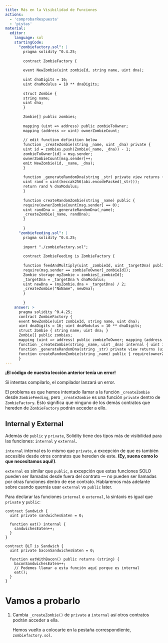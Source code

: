 ```yaml
---
title: Más en la Visibilidad de Funciones
actions:
  - 'comprobarRespuesta'
  - 'pistas'
material:
  editor:
    language: sol
    startingCode:
      "zombiefactory.sol": |
        pragma solidity ^0.4.25;
        
        contract ZombieFactory {
        
        event NewZombie(uint zombieId, string name, uint dna);
        
        uint dnaDigits = 16;
        uint dnaModulus = 10 ** dnaDigits;
        
        struct Zombie {
        string name;
        uint dna;
        }
        
        Zombie[] public zombies;
        
        mapping (uint => address) public zombieToOwner;
        mapping (address => uint) ownerZombieCount;
        
        // edit function definition below
        function _createZombie(string _name, uint _dna) private {
        uint id = zombies.push(Zombie(_name, _dna)) - 1;
        zombieToOwner[id] = msg.sender;
        ownerZombieCount[msg.sender]++;
        emit NewZombie(id, _name, _dna);
        }
        
        function _generateRandomDna(string _str) private view returns (uint) {
        uint rand = uint(keccak256(abi.encodePacked(_str)));
        return rand % dnaModulus;
        }
        
        function createRandomZombie(string _name) public {
        require(ownerZombieCount[msg.sender] == 0);
        uint randDna = _generateRandomDna(_name);
        _createZombie(_name, randDna);
        }
        
        }
      "zombiefeeding.sol": |
        pragma solidity ^0.4.25;
        
        import "./zombiefactory.sol";
        
        contract ZombieFeeding is ZombieFactory {
        
        function feedAndMultiply(uint _zombieId, uint _targetDna) public {
        require(msg.sender == zombieToOwner[_zombieId]);
        Zombie storage myZombie = zombies[_zombieId];
        _targetDna = _targetDna % dnaModulus;
        uint newDna = (myZombie.dna + _targetDna) / 2;
        _createZombie("NoName", newDna);
        }
        
        }
    answer: >
      pragma solidity ^0.4.25;
      contract ZombieFactory {
      event NewZombie(uint zombieId, string name, uint dna);
      uint dnaDigits = 16; uint dnaModulus = 10 ** dnaDigits;
      struct Zombie { string name; uint dna; }
      Zombie[] public zombies;
      mapping (uint => address) public zombieToOwner; mapping (address => uint) ownerZombieCount;
      function _createZombie(string _name, uint _dna) internal { uint id = zombies.push(Zombie(_name, _dna)) - 1; zombieToOwner[id] = msg.sender; ownerZombieCount[msg.sender]++; emit NewZombie(id, _name, _dna); }
      function _generateRandomDna(string _str) private view returns (uint) { uint rand = uint(keccak256(abi.encodePacked(_str))); return rand % dnaModulus; }
      function createRandomZombie(string _name) public { require(ownerZombieCount[msg.sender] == 0); uint randDna = _generateRandomDna(_name); _createZombie(_name, randDna); }
      }
---
```

**¡El código de nuestra lección anterior tenía un error!**

Si intentas compilarlo, el compilador lanzará un error.

El problema es que hemos intentado llamar a la función `_createZombie` desde `ZombieFeeding`, pero `_createZombie` es una función `private` dentro de `ZombieFactory`. Esto significa que ninguno de los demás contratos que hereden de `ZombieFactory` podrán acceder a ello.

## Internal y External

Además de `public` y `private`, Solidity tiene dos tipos más de visibilidad para las funciones: `internal` y `external`.

`internal` internal es lo mismo que `private`, a excepción de que es también accesible desde otros contratos que hereden de este. **(Ey, suena como lo que necesitamos aquí!)**.

`external` es similar que `public`, a excepción que estas funciones SOLO pueden ser llamadas desde fuera del contrato — no pueden ser llamadas por otras funciones dentro de ese contrato. Hablaremos más adelante sobre cuando querrás usar `external` vs `public` later.

Para declarar las funciones `internal` o `external`, la sintaxis es igual que `private` y `public`:

    contract Sandwich {
      uint private sandwichesEaten = 0;
    
      function eat() internal {
        sandwichesEaten++;
      }
    }
    
    contract BLT is Sandwich {
      uint private baconSandwichesEaten = 0;
    
      function eatWithBacon() public returns (string) {
        baconSandwichesEaten++;
        // Podemos llamar a esta función aquí porque es internal
        eat();
      }
    }
    

# Vamos a probarlo

1. Cambia `_createZombie()` de `private` a `internal` así otros contratos podrán acceder a ella.
    
    Hemos vuelto a colocarte en la pestaña correspondiente, `zombiefactory.sol`.